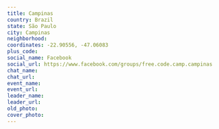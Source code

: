 ```yaml
---
title: Campinas
country: Brazil
state: São Paulo
city: Campinas
neighborhood: 
coordinates: -22.90556, -47.06083
plus_code:
social_name: Facebook
social_url: https://www.facebook.com/groups/free.code.camp.campinas
chat_name:
chat_url:
event_name:
event_url:
leader_name:
leader_url:
old_photo: 
cover_photo:
---
```

